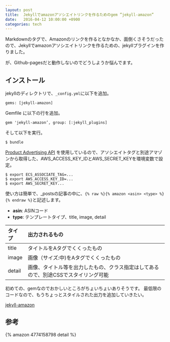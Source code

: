 ```yaml
---
layout: post
title:  Jekyllでamazonアソシエイトリンクを作るためのgem ”jekyll-amazon”
date:   2016-04-12 10:00:00 +0900
categories: tech
---
```


Markdownのタグで、Amazonのリンクを作るとなかなか、面倒くさそうだったので、Jekyllでamazonアソシエイトリンクを作るための、jekyllプラグインを作りました。

が、Github-pagesだと動作しないのでどうしようか悩んでます。


## インストール

jekyllのディレクトリで、`_config.yml`に以下を追加。

    gems: [jekyll-amazon]

Gemfile に以下の行を追加。

    gem 'jekyll-amazon’, group: [:jekyll_plugins]

そして以下を実行。

    $ bundle

[Product Advertising API](https://affiliate.amazon.co.jp/gp/advertising/api/detail/main.html "Product Advertising API") を使用しているので、アソシエイトタグと別途アマゾンから取得した、AWS_ACCESS_KEY_IDとAWS_SECRET_KEYを環境変数で設定。

    $ export ECS_ASSOCIATE_TAG=...
    $ export AWS_ACCESS_KEY_ID=...
    $ export AWS_SECRET_KEY...


使い方は簡単で、_postsの記事の中に、`{% raw %}{% amazon <asin> <type> %}{% endraw %}`と記述します。

* **asin**: ASINコード
* **type**: テンプレートタイプ、title, image, detail

| タイプ | 出力されるもの |
|:-|:-|
| title | タイトルをAタグでくくったもの |
| image | 画像（サイズ:中)をAタグでくくったもの |
| detail | 画像、タイトル等を出力したもの、クラス指定はしてあるので、別途CSSでスタイリング可能 |

初めての、gemなのでおかしいところがちょいちょいありそうです。
最低限のコードなので、もうちょっとスタイルされた出力を追加していきたい。


[jekyll-amazon](https://github.com/tokzk/jekyll-amazon)

## 参考

{% amazon 4774158798 detail %}

